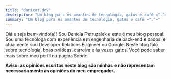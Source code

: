 ```yaml
---
title: "danicat.dev"
description: "Um blog para os amantes de tecnologia, gatos e café =^.^="
summary: "Um blog para os amantes de tecnologia, gatos e café =^.^="
---
```

Olá e seja bem-vindo(a)! Sou Daniela Petruzalek e este é meu blog pessoal. Sou uma tecnóloga com experiência em engenharia de back-end e dados, e atualmente sou Developer Relations Engineer no Google. Neste blog falo sobre tecnologia, boas práticas, carreira e às vezes gatos. Você pode saber mais sobre meu perfil na página Sobre.

**Aviso: as opiniões escritas neste blog são minhas e não representam necessariamente as opiniões do meu empregador.**